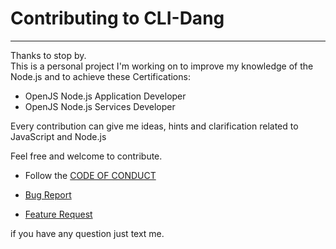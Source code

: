 # Contributing to CLI-Dang

___

Thanks to stop by.  
This is a personal project I'm working on to improve my knowledge of the Node.js and to achieve these Certifications:

- OpenJS Node.js Application Developer
- OpenJS Node.js Services Developer

Every contribution can give me ideas, hints and clarification related to JavaScript and Node.js

Feel free and welcome to contribute.

- Follow the [CODE OF CONDUCT](https://github.com/simonedelpopolo/cli-dang/blob/main/.github/CODE_OF_CONDUCT.md)

- [Bug Report](https://github.com/simonedelpopolo/cli-dang/blob/main/.github/ISSUE_TEMPLATE/bug_report.md)

- [Feature Request](https://github.com/simonedelpopolo/cli-dang/blob/main/.github/ISSUE_TEMPLATE/feature_request.md)

if you have any question just text me.
